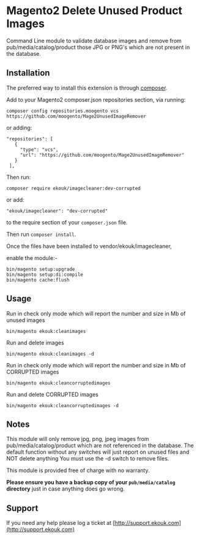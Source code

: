 
Magento2 Delete Unused Product Images
=============================
Command Line module to validate database images and remove from pub/media/catalog/product those JPG or PNG's which are not present in the database.

Installation
------------

The preferred way to install this extension is through [composer](http://getcomposer.org/download/).

Add to your Magento2 composer.json repositories section, via running:

```
composer config repositories.moogento vcs https://github.com/moogento/Mage2UnusedImageRemover
```

or adding:

```
"repositories": [
   {
     "type": "vcs",
     "url": "https://github.com/moogento/Mage2UnusedImageRemover"
   }
 ],
```

Then run:

```
composer require ekouk/imagecleaner:dev-corrupted
```

or add:

```
"ekouk/imagecleaner": "dev-corrupted"
```

to the require section of your `composer.json` file.

Then run ``composer install``.

Once the files have been installed to vendor/ekouk/imagecleaner,

enable the module:-

```
bin/magento setup:upgrade
bin/magento setup:di:compile
bin/magento cache:flush
```

Usage
-----

Run in check only mode which will report the number and size in Mb of unused images
```
bin/magento ekouk:cleanimages
```

Run and delete images
```
bin/magento ekouk:cleanimages -d
```

Run in check only mode which will report the number and size in Mb of CORRUPTED images
```
bin/magento ekouk:cleancorruptedimages
```

Run and delete CORRUPTED images
```
bin/magento ekouk:cleancorruptedimages -d
```

Notes
-----

This module will only remove jpg, png, jpeg images from pub/media/catalog/product which are not referenced in the database.
The default function without any switches will just report on unused files and NOT delete anything
You must use the -d switch to remove files.

This module is provided free of charge with no warranty. 

<strong>Please ensure you have a backup copy of your ```pub/media/catalog``` directory</strong>  just in case anything does go wrong.


Support
-----

If you need any help please log a ticket at [http://support.ekouk.com](http://support.ekouk.com)

